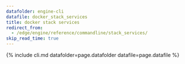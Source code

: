 ```yaml
---
datafolder: engine-cli
datafile: docker_stack_services
title: docker stack services
redirect_from:
  - /edge/engine/reference/commandline/stack_services/
skip_read_time: true
---
```

<!--
Sorry, but the contents of this page are automatically generated from
Docker's source code. If you want to suggest a change to the text that appears
here, you'll need to find the string by searching this repo:

https://github.com/docker/cli
-->

{% include cli.md datafolder=page.datafolder datafile=page.datafile %}
